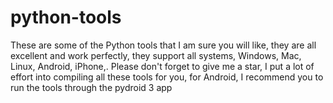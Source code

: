 # python-tools
These are some of the Python tools that I am sure you will like, they are all excellent and work perfectly, they support all systems, Windows, Mac, Linux, Android, iPhone,.  Please don't forget to give me a star, I put a lot of effort into compiling all these tools for you, for Android, I recommend you to run the tools through the pydroid 3 app
